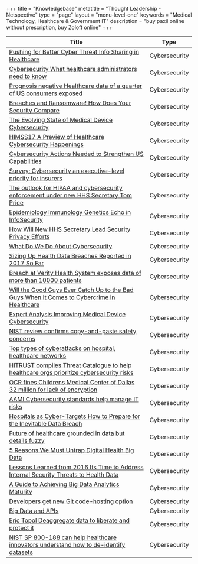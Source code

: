 +++
title = "Knowledgebase"
metatitle = "Thought Leadership - Netspective"
type = "page"
layout = "menu-level-one"
keywords = "Medical Technology, Healthcare & Government IT"
description = "buy paxil online without prescription, buy Zoloft online"
+++

Title | Type  
------------ | -------------  
[Pushing for Better Cyber Threat Info Sharing in Healthcare](/thought-leadership/knowldgebase/pushing-for-better-cyber-threat-info-sharing-in-healthcare) | Cybersecurity
[Cybersecurity What healthcare administrators need to know](/thought-leadership/knowldgebase/cybersecurity-what-healthcare-administrators-need-to-know/) | Cybersecurity
[Prognosis negative Healthcare data of a quarter of US consumers exposed](/thought-leadership/knowldgebase/prognosis-negative-healthcare-data-of-a-quarter-of-us-consumers-exposed/) | Cybersecurity
[Breaches and Ransomware! How Does Your Security Compare](/thought-leadership/knowldgebase/breaches-and-ransomware-how-does-your-security-compare/) | Cybersecurity
[The Evolving State of Medical Device Cybersecurity](/thought-leadership/knowldgebase/the-evolving-state-of-medical-device-cybersecurity/) | Cybersecurity
[HIMSS17 A Preview of Healthcare Cybersecurity Happenings](/thought-leadership/knowldgebase/himss17-a-preview-of-healthcare-cybersecurity-happenings/) | Cybersecurity
[Cybersecurity Actions Needed to Strengthen US Capabilities](/thought-leadership/knowldgebase/cybersecurity-actions-needed-to-strengthen-us-capabilities/) | Cybersecurity
[Survey: Cybersecurity an executive-level priority for insurers](/thought-leadership/knowldgebase/survey-cybersecurity-an-executive-level-priority-for-insurers/) | Cybersecurity
[The outlook for HIPAA and cybersecurity enforcement under new HHS Secretary Tom Price](/thought-leadership/knowldgebase/the-outlook-for-hipaa-and-cybersecurity-enforcement-under-new-hhs-secretary-tom-price/) | Cybersecurity
[Epidemiology Immunology Genetics Echo in InfoSecurity](/thought-leadership/knowldgebase/epidemiology-immunology-genetics-echo-in-infosecurity/) | Cybersecurity
[How Will New HHS Secretary Lead Security Privacy Efforts](/thought-leadership/knowldgebase/how-will-new-hhs-secretary-lead-security-privacy-efforts/) | Cybersecurity
[What Do We Do About Cybersecurity](/thought-leadership/knowldgebase/what-do-we-do-about-cybersecurity/) | Cybersecurity
[Sizing Up Health Data Breaches Reported in 2017 So Far](/thought-leadership/knowldgebase/sizing-up-health-data-breaches-reported-in-2017-so-far/) | Cybersecurity
[Breach at Verity Health System exposes data of more than 10000 patients](/thought-leadership/knowldgebase/breach-at-verity-health-system-exposes-data-of-more-than-10000-patients/) | Cybersecurity
[Will the Good Guys Ever Catch Up to the Bad Guys When It Comes to Cybercrime in Healthcare](/thought-leadership/knowldgebase/will-the-good-guys-ever-catch-up-to-the-bad-guys-when-it-comes-to-cybercrime-in-healthcare/) | Cybersecurity
[Expert Analysis Improving Medical Device Cybersecurity](/thought-leadership/knowldgebase/expert-analysis-improving-medical-device-cybersecurity/) | Cybersecurity
[NIST review confirms copy-and-paste safety concerns](/thought-leadership/knowldgebase/nist-review-confirms-copy-and-paste-safety-concerns/) | Cybersecurity
[Top types of cyberattacks on hospital, healthcare networks](/thought-leadership/knowldgebase/top-types-of-cyberattacks-on-hospital-healthcare-networks/) | Cybersecurity
[HITRUST compiles Threat Catalogue to help healthcare orgs prioritize cybersecurity risks](/thought-leadership/knowldgebase/hitrust-compiles-threat-catalogue-to-help-healthcare-orgs-prioritize-cybersecurity-risks/) | Cybersecurity
[OCR fines Childrens Medical Center of Dallas 32 million for lack of encryption](/thought-leadership/knowldgebase/ocr-fines-childrens-medical-center-of-dallas-32-million-for-lack-of-encryption/) | Cybersecurity
[AAMI Cybersecurity standards help manage IT risks](/thought-leadership/knowldgebase/aami-cybersecurity-standards-help-manage-it-risks/) | Cybersecurity
[Hospitals as Cyber-Targets How to Prepare for the Inevitable Data Breach](/thought-leadership/knowldgebase/hospitals-as-cyber-targets-how-to-prepare-for-the-inevitable-data-breach/) | Cybersecurity
[Future of healthcare grounded in data but details fuzzy](/thought-leadership/knowldgebase/future-of-healthcare-grounded-in-data-but-details-fuzzy/) | Cybersecurity
[5 Reasons We Must Untrap Digital Health Big Data](/thought-leadership/knowldgebase/5-reasons-we-must-untrap-digital-healths-big-data/) | Cybersecurity
[Lessons Learned from 2016 Its Time to Address Internal Security Threats to Health Data](/thought-leadership/knowldgebase/lessons-learned-from-2016-its-time-to-address-internal-security-threats-to-health-data/) | Cybersecurity
[A Guide to Achieving Big Data Analytics Maturity](/thought-leadership/knowldgebase/a-guide-to-achieving-big-data-analytics-maturity/) | Cybersecurity
[Developers get new Git code-hosting option](/thought-leadership/knowldgebase/developers-get-new-git-code-hosting-option/) | Cybersecurity
[Big Data and APIs](/thought-leadership/knowldgebase/big-data-and-apis/) | Cybersecurity  
[Eric Topol Deaggregate data to liberate and protect it](/thought-leadership/knowldgebase/eric-topol-deaggregate-data-to-liberate-and-protect-it/) | Cybersecurity
[NIST SP 800-188 can help healthcare innovators understand how to de-identify datasets](/thought-leadership/knowldgebase/nist-sp-800-188-can-help-healthcare-innovators-understand-how-to-de-identify-datasets/) | Cybersecurity  